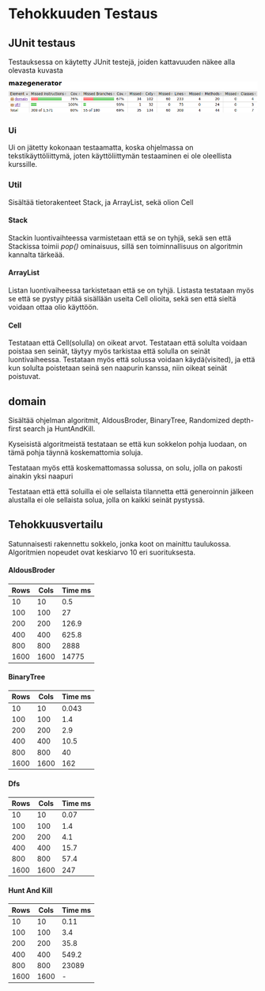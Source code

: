 # Tehokkuuden Testaus
## JUnit testaus
Testauksessa on käytetty JUnit testejä, joiden kattavuuden näkee alla olevasta kuvasta


![jacoco test](https://github.com/nicholsss/tiralabra/blob/master/dokumentaatio/jacoco2.png)


### Ui
Ui on jätetty kokonaan testaamatta, koska ohjelmassa on tekstikäyttöliittymä, joten käyttöliittymän testaaminen ei ole oleellista kurssille.

### Util
Sisältää tietorakenteet Stack, ja ArrayList, sekä olion Cell
#### Stack
Stackin luontivaihteessa varmistetaan että se on tyhjä, sekä sen että Stackissa toimii *pop()* ominaisuus, sillä sen toiminnallisuus on algoritmin kannalta tärkeää.

#### ArrayList
Listan luontivaiheessa tarkistetaan että se on tyhjä. Listasta testataan myös se että se pystyy pitää sisällään useita Cell olioita, sekä sen että sieltä voidaan ottaa olio käyttöön.

#### Cell
Testataan että Cell(solulla) on oikeat arvot. Testataan että solulta voidaan poistaa sen seinät, täytyy myös tarkistaa että solulla on seinät luontivaiheessa. Testataan myös että solussa voidaan käydä(visited), ja että kun solulta poistetaan seinä sen naapurin kanssa, niin oikeat seinät poistuvat.

## domain
Sisältää ohjelman algoritmit, AldousBroder, BinaryTree, Randomized depth-first search ja HuntAndKill.

Kyseisistä algoritmeistä testataan se että kun sokkelon pohja luodaan, on tämä pohja täynnä koskemattomia soluja.

Testataan myös että koskemattomassa solussa, on solu, jolla on pakosti ainakin yksi naapuri

Testataan että että soluilla ei ole sellaista tilannetta että generoinnin jälkeen alustalla ei ole sellaista solua, jolla on kaikki seinät pystyssä.

## Tehokkuusvertailu
Satunnaisesti rakennettu sokkelo, jonka koot on mainittu taulukossa. Algoritmien nopeudet ovat keskiarvo 10 eri suorituksesta.

#### AldousBroder
|  Rows         | Cols           |   Time ms     |
| ------------- | ------------- | -------------  |
| 10            | 10          |             0.5|
| 100           | 100            |              27|
| 200           | 200        |           126.9|
| 400           | 400        |  625.8|
| 800           | 800        |  2888|
|1600           | 1600        |  14775|


#### BinaryTree
|  Rows   | Cols       |    Time ms |
| ------------- | ------------- | ------------- | 
| 10            | 10           | 0.043  |
| 100           |100         | 1.4  | 
| 200           | 200        | 2.9 | 
| 400           | 400         | 10.5  | 
| 800           | 800           | 40  | 
|1600           | 1600          |162 |



#### Dfs
|  Rows         | Cols          | Time ms      
| ------------- | -------------  | ------------- |
| 10            | 10             | 0.07  |
| 100           | 100           | 1.4 |
| 200           | 200          |4.1  |
| 400           | 400          | 15.7  |
| 800           | 800          | 57.4 |
|1600           | 1600          | 247 |

#### Hunt And Kill
|  Rows          | Cols       | Time ms    | 
| ------------- | ------------- | ------------- | 
| 10            | 10        | 0.11 | 
| 100           | 100       | 3.4 | 
| 200           | 200        | 35.8  | 
| 400           | 400         | 549.2 | 
| 800           | 800         | 23089 | 
|1600           | 1600        | - |

